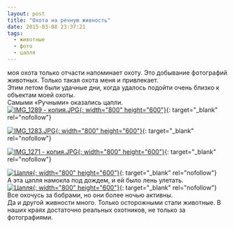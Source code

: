 ```yaml
---
layout: post
title: "Охота на речную живность"
date: 2015-03-08 23:37:21
tags:
  - животные
  - фото
  - цапля
---
```

моя охота только отчасти напоминает охоту. Это добывание фотографий
животных. Только такая охота меня и привлекает.  
Этим летом были удачные дни, когда удалось подойти очень близко к
объектам моей охоты.  
Самыми «Ручными» оказались цапли.  
[![IMG\_1289 -
копия.JPG](https://img-fotki.yandex.ru/get/5702/13906080.50/0_9e3eb_b4e3583_XL.jpg
"IMG_1289 - копия.JPG"){: width="800" height="600"}][1]{:
target="_blank" rel="nofollow"}  
  
[![IMG\_1283.JPG](https://img-fotki.yandex.ru/get/5904/13906080.50/0_9e3ea_b6eb9b71_XL.jpg
"IMG_1283.JPG"){: width="800" height="600"}][2]{: target="_blank"
rel="nofollow"}  
  
[![IMG\_1271 -
копия.JPG](https://img-fotki.yandex.ru/get/15554/13906080.50/0_9e3e9_a0a0eac3_XL.jpg
"IMG_1271 - копия.JPG"){: width="800" height="600"}][3]{:
target="_blank" rel="nofollow"}  
  
[![Цапля](https://img-fotki.yandex.ru/get/9515/13906080.22/0_8cb7b_1a5f9fec_XL.jpg
"Цапля"){: width="800" height="600"}][4]{: target="_blank"
rel="nofollow"}  
А эта цапля намокла под дождем, и ей было лень улетать.  
[![Цапля](https://img-fotki.yandex.ru/get/9108/13906080.22/0_8cb7c_c3c36b91_XL.jpg
"Цапля"){: width="800" height="600"}][5]{: target="_blank"
rel="nofollow"}  
Все охочусь за бобрами, но они более ночью активны.  
Да и другой живности много. Только осторожными стали животные. В наших
краях достаточно реальных охотников, не только за фотографиями.



[1]: https://fotki.yandex.ru/next/users/russian-field2005/album/128556/view/648171
[2]: https://fotki.yandex.ru/next/users/russian-field2005/album/128556/view/648170
[3]: https://fotki.yandex.ru/next/users/russian-field2005/album/128556/view/648169
[4]: https://fotki.yandex.ru/next/users/russian-field2005/album/128556/view/576379?page=1
[5]: https://fotki.yandex.ru/next/users/russian-field2005/album/128556/view/576380?page=1
